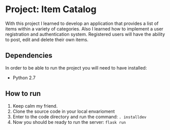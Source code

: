 # Project: Item Catalog
With this project I learned to develop an application that provides a list of items within a variety of categories. Also I learned how to implement a user registration and authentication system. Registered users will have the ability to post, edit and delete their own items.

## Dependencies
In order to be able to run the project you will need to have installed:
 - Python 2.7

## How to run
1. Keep calm my friend.
2. Clone the source code in your local envarioment
3. Enter to the code directory and run the command: ```. installdev```
4. Now you should be ready to run the server: ```flask run```
